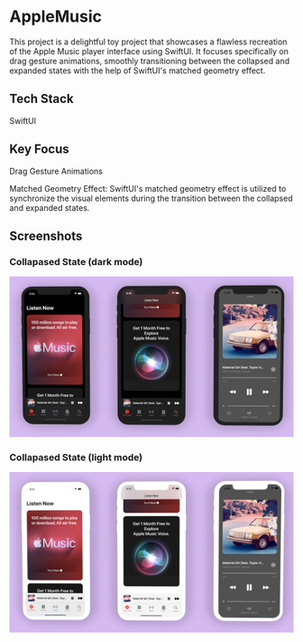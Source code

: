 # AppleMusic


This project is a delightful toy project that showcases a flawless recreation of the Apple Music player interface using SwiftUI. It focuses specifically on drag gesture animations, smoothly transitioning between the collapsed and expanded states with the help of SwiftUI's matched geometry effect.

## Tech Stack

SwiftUI

## Key Focus
Drag Gesture Animations

Matched Geometry Effect: SwiftUI's matched geometry effect is utilized to synchronize the visual elements during the transition between the collapsed and expanded states. 



## Screenshots

### Collapased State (dark mode)

![](https://github.com/SwiftLogic/AppleMusic/blob/master/README-ASSETS/applemusic-image-darkmode.png)


### Collapased State (light mode)
![](https://github.com/SwiftLogic/AppleMusic/blob/master/README-ASSETS/applemusic-image-lightmode.png)

